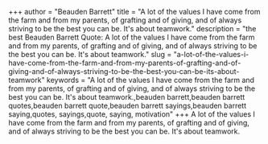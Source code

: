+++
author = "Beauden Barrett"
title = "A lot of the values I have come from the farm and from my parents, of grafting and of giving, and of always striving to be the best you can be. It's about teamwork."
description = "the best Beauden Barrett Quote: A lot of the values I have come from the farm and from my parents, of grafting and of giving, and of always striving to be the best you can be. It's about teamwork."
slug = "a-lot-of-the-values-i-have-come-from-the-farm-and-from-my-parents-of-grafting-and-of-giving-and-of-always-striving-to-be-the-best-you-can-be-its-about-teamwork"
keywords = "A lot of the values I have come from the farm and from my parents, of grafting and of giving, and of always striving to be the best you can be. It's about teamwork.,beauden barrett,beauden barrett quotes,beauden barrett quote,beauden barrett sayings,beauden barrett saying,quotes, sayings,quote, saying, motivation"
+++
A lot of the values I have come from the farm and from my parents, of grafting and of giving, and of always striving to be the best you can be. It's about teamwork.
